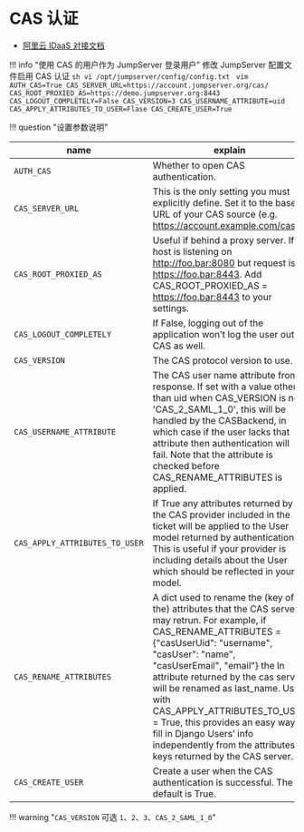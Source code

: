 # CAS 认证

- [阿里云 IDaaS 对接文档](https://help.aliyun.com/document_detail/271783.html)

!!! info "使用 CAS 的用户作为 JumpServer 登录用户"
    修改 JumpServer 配置文件启用 CAS 认证
    ```sh
    vi /opt/jumpserver/config/config.txt
    ```
    ```vim
    AUTH_CAS=True
    CAS_SERVER_URL=https://account.jumpserver.org/cas/
    CAS_ROOT_PROXIED_AS=https://demo.jumpserver.org:8443
    CAS_LOGOUT_COMPLETELY=False
    CAS_VERSION=3
    CAS_USERNAME_ATTRIBUTE=uid
    CAS_APPLY_ATTRIBUTES_TO_USER=Flase
    CAS_CREATE_USER=True
    ```

!!! question "设置参数说明"

| name                           | explain                                                                                                                                                                            |
| ------------------------------ | ---------------------------------------------------------------------------------------------------------------------------------------------------------------------------------- |
| `AUTH_CAS`                     | Whether to open CAS authentication. |
| `CAS_SERVER_URL`               | This is the only setting you must explicitly define. Set it to the base URL of your CAS source (e.g. https://account.example.com/cas/). |
| `CAS_ROOT_PROXIED_AS`          | Useful if behind a proxy server. If host is listening on http://foo.bar:8080 but request is https://foo.bar:8443. Add CAS_ROOT_PROXIED_AS = https://foo.bar:8443 to your settings. |
| `CAS_LOGOUT_COMPLETELY`        | If False, logging out of the application won’t log the user out of CAS as well. |
| `CAS_VERSION`                  | The CAS protocol version to use. |
| `CAS_USERNAME_ATTRIBUTE`       | The CAS user name attribute from response. If set with a value other than uid when CAS_VERSION is not 'CAS_2_SAML_1_0', this will be handled by the CASBackend, in which case if the user lacks that attribute then authentication will fail. Note that the attribute is checked before CAS_RENAME_ATTRIBUTES is applied. |
| `CAS_APPLY_ATTRIBUTES_TO_USER` | If True any attributes returned by the CAS provider included in the ticket will be applied to the User model returned by authentication. This is useful if your provider is including details about the User which should be reflected in your model. |
| `CAS_RENAME_ATTRIBUTES`        | 	A dict used to rename the (key of the) attributes that the CAS server may retrun. For example, if CAS_RENAME_ATTRIBUTES = {"casUserUid": "username", "casUser": "name", "casUserEmail", "email"} the ln attribute returned by the cas server will be renamed as last_name. Used with CAS_APPLY_ATTRIBUTES_TO_USER = True, this provides an easy way to fill in Django Users’ info independently from the attributes’ keys returned by the CAS server. |
| `CAS_CREATE_USER`              | Create a user when the CAS authentication is successful. The default is True. |


!!! warning "`CAS_VERSION` 可选 `1`、`2`、`3`、`CAS_2_SAML_1_0`"
